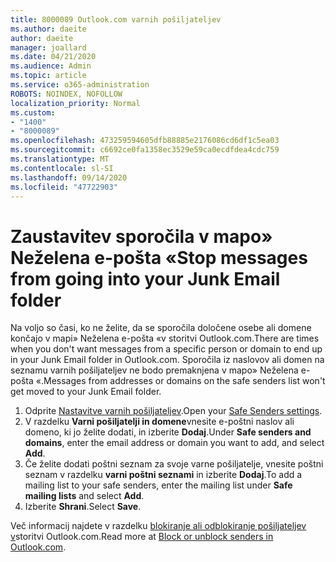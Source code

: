 ```yaml
---
title: 8000089 Outlook.com varnih pošiljateljev
ms.author: daeite
author: daeite
manager: joallard
ms.date: 04/21/2020
ms.audience: Admin
ms.topic: article
ms.service: o365-administration
ROBOTS: NOINDEX, NOFOLLOW
localization_priority: Normal
ms.custom:
- "1400"
- "8000089"
ms.openlocfilehash: 473259594605dfb88885e2176086cd6df1c5ea03
ms.sourcegitcommit: c6692ce0fa1358ec3529e59ca0ecdfdea4cdc759
ms.translationtype: MT
ms.contentlocale: sl-SI
ms.lasthandoff: 09/14/2020
ms.locfileid: "47722903"
---
```

# <a name="stop-messages-from-going-into-your-junk-email-folder"></a><span data-ttu-id="d9f8a-102">Zaustavitev sporočila v mapo» Neželena e-pošta «</span><span class="sxs-lookup"><span data-stu-id="d9f8a-102">Stop messages from going into your Junk Email folder</span></span>

<span data-ttu-id="d9f8a-103">Na voljo so časi, ko ne želite, da se sporočila določene osebe ali domene končajo v mapi» Neželena e-pošta «v storitvi Outlook.com.</span><span class="sxs-lookup"><span data-stu-id="d9f8a-103">There are times when you don't want messages from a specific person or domain to end up in your Junk Email folder in Outlook.com.</span></span> <span data-ttu-id="d9f8a-104">Sporočila iz naslovov ali domen na seznamu varnih pošiljateljev ne bodo premaknjena v mapo» Neželena e-pošta «.</span><span class="sxs-lookup"><span data-stu-id="d9f8a-104">Messages from addresses or domains on the safe senders list won't get moved to your Junk Email folder.</span></span>

1. <span data-ttu-id="d9f8a-105">Odprite [Nastavitve varnih pošiljateljev](https://go.microsoft.com/fwlink/?linkid=2035804).</span><span class="sxs-lookup"><span data-stu-id="d9f8a-105">Open your [Safe Senders settings](https://go.microsoft.com/fwlink/?linkid=2035804).</span></span>
2. <span data-ttu-id="d9f8a-106">V razdelku **Varni pošiljatelji in domene**vnesite e-poštni naslov ali domeno, ki jo želite dodati, in izberite **Dodaj**.</span><span class="sxs-lookup"><span data-stu-id="d9f8a-106">Under **Safe senders and domains**, enter the email address or domain you want to add, and select **Add**.</span></span>
3. <span data-ttu-id="d9f8a-107">Če želite dodati poštni seznam za svoje varne pošiljatelje, vnesite poštni seznam v razdelku **varni poštni seznami** in izberite **Dodaj**.</span><span class="sxs-lookup"><span data-stu-id="d9f8a-107">To add a mailing list to your safe senders, enter the mailing list under **Safe mailing lists** and select **Add**.</span></span>
4. <span data-ttu-id="d9f8a-108">Izberite **Shrani**.</span><span class="sxs-lookup"><span data-stu-id="d9f8a-108">Select **Save**.</span></span>

<span data-ttu-id="d9f8a-109">Več informacij najdete v razdelku [blokiranje ali odblokiranje pošiljateljev v](https://support.office.com/article/afba1c94-77bb-4f50-8b85-057cf52f4d5e?wt.mc_id=Office_Outlook_com_Alchemy)storitvi Outlook.com.</span><span class="sxs-lookup"><span data-stu-id="d9f8a-109">Read more at [Block or unblock senders in Outlook.com](https://support.office.com/article/afba1c94-77bb-4f50-8b85-057cf52f4d5e?wt.mc_id=Office_Outlook_com_Alchemy).</span></span>